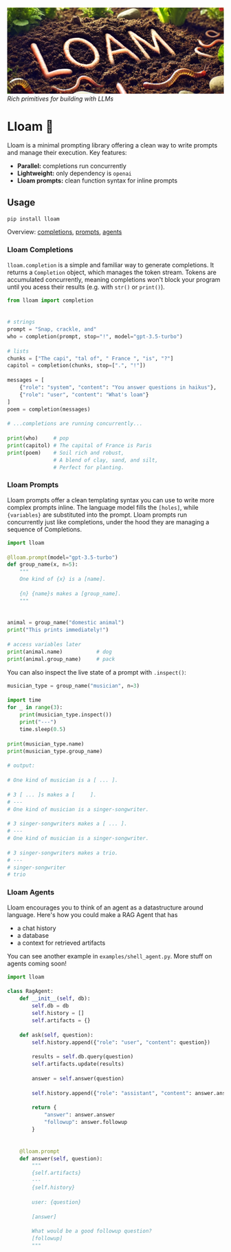 ![](assets/lloam.png)
*Rich primitives for building with LLMs*
# Lloam 🌱
Lloam is a minimal prompting library offering a clean way to write prompts and manage their execution. Key features:

- **Parallel:** completions run concurrently
- **Lightweight:** only dependency is `openai`
- **Lloam prompts:** clean function syntax for inline prompts


## Usage

```
pip install lloam
```

Overview: [completions](#lloam-completions), [prompts](#lloam-prompts), [agents](#lloam-agents)

### Lloam Completions

`lloam.completion` is a simple and familiar way to generate completions. It returns a `Completion` object, which manages the token stream.  Tokens are accumulated concurrently, meaning completions won't block your program until you acess their results (e.g. with `str()` or `print()`).

```python
from lloam import completion


# strings
prompt = "Snap, crackle, and"
who = completion(prompt, stop="!", model="gpt-3.5-turbo")

# lists
chunks = ["The capi", "tal of", " France ", "is", "?"]
capitol = completion(chunks, stop=[".", "!"])

messages = [
    {"role": "system", "content": "You answer questions in haikus"},
    {"role": "user", "content": "What's loam"}
]
poem = completion(messages)

# ...completions are running concurrently...

print(who)     # pop
print(capitol) # The capital of France is Paris
print(poem)    # Soil rich and robust,
               # A blend of clay, sand, and silt,
               # Perfect for planting.
```

### Lloam Prompts
Lloam prompts offer a clean templating syntax you can use to write more complex prompts inline. The language model fills the `[holes]`, while `{variables}` are substituted into the prompt. Lloam prompts run concurrently just like completions, under the hood they are managing a sequence of Completions.

```python
import lloam

@lloam.prompt(model="gpt-3.5-turbo")
def group_name(x, n=5):
    """
    One kind of {x} is a [name].

    {n} {name}s makes a [group_name].
    """


animal = group_name("domestic animal")
print("This prints immediately!")

# access variables later
print(animal.name)           # dog
print(animal.group_name)     # pack
```

You can also inspect the live state of a prompt with `.inspect()`:

```python
musician_type = group_name("musician", n=3)

import time
for _ in range(3):
    print(musician_type.inspect())
    print("---")
    time.sleep(0.5)

print(musician_type.name)
print(musician_type.group_name)

# output:

# One kind of musician is a [ ... ].

# 3 [ ... ]s makes a [     ].
# ---
# One kind of musician is a singer-songwriter.

# 3 singer-songwriters makes a [ ... ].
# ---
# One kind of musician is a singer-songwriter.

# 3 singer-songwriters makes a trio.
# ---
# singer-songwriter
# trio
```

### Lloam Agents
Lloam encourages you to think of an agent as a datastructure around language. Here's how you could make a RAG Agent that has 
- a chat history
- a database
- a context for retrieved artifacts

You can see another example in `examples/shell_agent.py`. More stuff on agents coming soon!

```python
import lloam

class RagAgent:
    def __init__(self, db):
        self.db = db
        self.history = []
        self.artifacts = {}

    def ask(self, question):
        self.history.append({"role": "user", "content": question})

        results = self.db.query(question)
        self.artifacts.update(results)

        answer = self.answer(question)

        self.history.append({"role": "assistant", "content": answer.answer})

        return {
            "answer": answer.answer
            "followup": answer.followup
        }


    @lloam.prompt
    def answer(self, question):
        """
        {self.artifacts}
        ---
        {self.history}

        user: {question}

        [answer]

        What would be a good followup question?
        [followup]
        """
```
